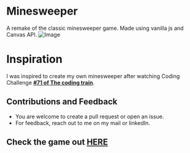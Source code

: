 # Minesweeper
A remake of the classic minesweeper game. Made using vanilla js and Canvas API.
![Image](https://i.ibb.co/N1t0dfG/Minesweeper.png)

# Inspiration
I was inspired to create my own minesweeper after watching Coding Challenge **[#71 of The coding train](https://www.youtube.com/watch?v=LFU5ZlrR21E&t=423s)**.

## Contributions and Feedback
- You are welcome to create a pull request or open an issue.
- For feedback, reach out to me on my mail or linkedIn.

## Check the game out [HERE](https://abhinav-chdhary.github.io/Minesweeper/)
